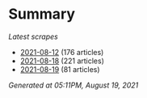 # Summary
*Latest scrapes*
* [2021-08-12](https://github.com/nuuuwan/news_lk/blob/data/news_lk.2021-08-12.json) (176 articles)
* [2021-08-18](https://github.com/nuuuwan/news_lk/blob/data/news_lk.2021-08-18.json) (221 articles)
* [2021-08-19](https://github.com/nuuuwan/news_lk/blob/data/news_lk.2021-08-19.json) (81 articles)

*Generated at 05:11PM, August 19, 2021*